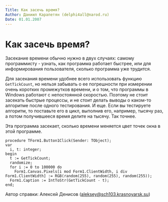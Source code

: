 ```yaml
---
Title: Как засечь время?
Author: Даниил Карапетян (delphi4all@narod.ru)
Date: 01.01.2007
---
```



Как засечь время?
=================

Засекание времени обычно нужно в двух случаях:
самому программисту - узнать, как программа работает быстрее,
или для информирования пользователя, сколько программа уже трудится.

Для засекания времени удобнее всего использовать функцию `GetTickCount`,
но нельзя забывать о ее погрешности при измерении очень коротких
промежутков времени, и о том, что программы в Windows работают с
непостоянной скоростью. Поэтому не стоит засекать быстрые процессы, и не
стоит делать выводы о каком-то алгоритме после одного тестирования. И
еще. Если вы тестируете алгоритм, то поставьте его в цикл, выполнив его,
например, тысячу раз, а потом получившееся время делите на тысячу. Так
точнее.

Эта программа засекает, сколько времени меняется цвет точек окна
в этой программе.

    procedure TForm1.Button1Click(Sender: TObject);
    var
      i, t: integer;
    begin
      t := GetTickCount;
      randomize;
      for i := 0 to 100000 do
        Form1.Canvas.Pixels[i mod Form1.ClientWidth, i div Form1.ClientWidth] := RGB(random(255), random(255), random(255));
      Form1.Caption := IntToStr(GetTickCount - t);
    end;

Автор справки: Алексей Денисов (aleksey@sch103.krasnoyarsk.su)
